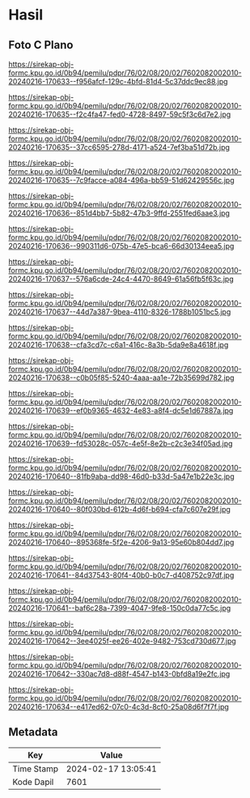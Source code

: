 # Hasil

## Foto C Plano

https://sirekap-obj-formc.kpu.go.id/0b94/pemilu/pdpr/76/02/08/20/02/7602082002010-20240216-170633--f956afcf-129c-4bfd-81d4-5c37ddc9ec88.jpg

https://sirekap-obj-formc.kpu.go.id/0b94/pemilu/pdpr/76/02/08/20/02/7602082002010-20240216-170635--f2c4fa47-fed0-4728-8497-59c5f3c6d7e2.jpg

https://sirekap-obj-formc.kpu.go.id/0b94/pemilu/pdpr/76/02/08/20/02/7602082002010-20240216-170635--37cc6595-278d-4171-a524-7ef3ba51d72b.jpg

https://sirekap-obj-formc.kpu.go.id/0b94/pemilu/pdpr/76/02/08/20/02/7602082002010-20240216-170635--7c9facce-a084-496a-bb59-51d62429556c.jpg

https://sirekap-obj-formc.kpu.go.id/0b94/pemilu/pdpr/76/02/08/20/02/7602082002010-20240216-170636--851d4bb7-5b82-47b3-9ffd-2551fed6aae3.jpg

https://sirekap-obj-formc.kpu.go.id/0b94/pemilu/pdpr/76/02/08/20/02/7602082002010-20240216-170636--990311d6-075b-47e5-bca6-66d30134eea5.jpg

https://sirekap-obj-formc.kpu.go.id/0b94/pemilu/pdpr/76/02/08/20/02/7602082002010-20240216-170637--576a6cde-24c4-4470-8649-61a56fb5f63c.jpg

https://sirekap-obj-formc.kpu.go.id/0b94/pemilu/pdpr/76/02/08/20/02/7602082002010-20240216-170637--44d7a387-9bea-4110-8326-1788b1051bc5.jpg

https://sirekap-obj-formc.kpu.go.id/0b94/pemilu/pdpr/76/02/08/20/02/7602082002010-20240216-170638--cfa3cd7c-c6a1-416c-8a3b-5da9e8a4618f.jpg

https://sirekap-obj-formc.kpu.go.id/0b94/pemilu/pdpr/76/02/08/20/02/7602082002010-20240216-170638--c0b05f85-5240-4aaa-aa1e-72b35699d782.jpg

https://sirekap-obj-formc.kpu.go.id/0b94/pemilu/pdpr/76/02/08/20/02/7602082002010-20240216-170639--ef0b9365-4632-4e83-a8f4-dc5e1d67887a.jpg

https://sirekap-obj-formc.kpu.go.id/0b94/pemilu/pdpr/76/02/08/20/02/7602082002010-20240216-170639--fd53028c-057c-4e5f-8e2b-c2c3e34f05ad.jpg

https://sirekap-obj-formc.kpu.go.id/0b94/pemilu/pdpr/76/02/08/20/02/7602082002010-20240216-170640--81fb9aba-dd98-46d0-b33d-5a47e1b22e3c.jpg

https://sirekap-obj-formc.kpu.go.id/0b94/pemilu/pdpr/76/02/08/20/02/7602082002010-20240216-170640--80f030bd-612b-4d6f-b694-cfa7c607e29f.jpg

https://sirekap-obj-formc.kpu.go.id/0b94/pemilu/pdpr/76/02/08/20/02/7602082002010-20240216-170640--895368fe-5f2e-4206-9a13-95e60b804dd7.jpg

https://sirekap-obj-formc.kpu.go.id/0b94/pemilu/pdpr/76/02/08/20/02/7602082002010-20240216-170641--84d37543-80f4-40b0-b0c7-d408752c97df.jpg

https://sirekap-obj-formc.kpu.go.id/0b94/pemilu/pdpr/76/02/08/20/02/7602082002010-20240216-170641--baf6c28a-7399-4047-9fe8-150c0da77c5c.jpg

https://sirekap-obj-formc.kpu.go.id/0b94/pemilu/pdpr/76/02/08/20/02/7602082002010-20240216-170642--3ee4025f-ee26-402e-9482-753cd730d677.jpg

https://sirekap-obj-formc.kpu.go.id/0b94/pemilu/pdpr/76/02/08/20/02/7602082002010-20240216-170642--330ac7d8-d88f-4547-b143-0bfd8a19e2fc.jpg

https://sirekap-obj-formc.kpu.go.id/0b94/pemilu/pdpr/76/02/08/20/02/7602082002010-20240216-170634--e417ed62-07c0-4c3d-8cf0-25a08d6f7f7f.jpg


## Metadata

| Key        | Value               |
| ---------- | ------------------- |
| Time Stamp | 2024-02-17 13:05:41 |
| Kode Dapil | 7601                |



